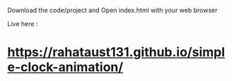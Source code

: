 Download the code/project and Open index.html with your web browser

Live here :
# https://rahataust131.github.io/simple-clock-animation/
